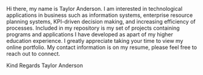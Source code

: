 Hi there, my name is Taylor Anderson.
I am interested in technological applications in business such as information systems, enterprise resource planning systems, KPI-driven decision making, and increasing efficiency of processes. 
Included in my repository is my set of projects containing programs and applications I have developed as apart of my higher education experience. 
I greatly appreciate taking your time to view my online portfolio. My contact information is on my resume, please feel free to reach out to connect. 

Kind Regards
Taylor Anderson
